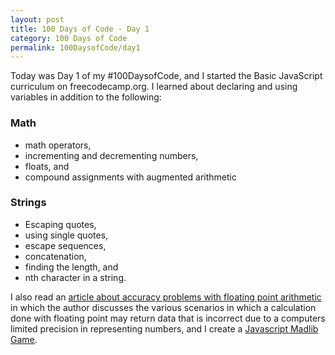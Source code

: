 ```yaml
---
layout: post
title: 100 Days of Code - Day 1
category: 100 Days of Code
permalink: 100DaysofCode/day1
---
```


Today was Day 1 of my #100DaysofCode, and I started the Basic JavaScript curriculum on freecodecamp.org. I learned about declaring and using variables in addition to the following:

<h3>Math</h3>
<ul>
  <li>math operators,</li>
  <li>incrementing and decrementing numbers, </li>
  <li>floats, and</li>
  <li>compound assignments with augmented arithmetic</li>
</ul>

<h3>Strings</h3>
<ul>
  <li>Escaping quotes,</li>
  <li>using single quotes,</li>
  <li>escape sequences,</li>
  <li>concatenation,</li>
  <li>finding the length, and</li>
  <li>nth character in a string.</li>
</ul>

I also read an <a href="https://en.wikipedia.org/wiki/Floating-point_arithmetic#Accuracy_problems">article about accuracy problems with floating point arithmetic</a> in which the author discusses the various scenarios in which a calculation done with floating point may return data that is incorrect due to a computers limited precision in representing numbers, and I create a <a href="https://oxhankey.com/javascript_madlib.html">Javascript Madlib Game</a>.

